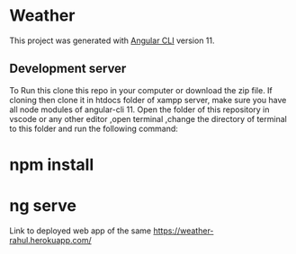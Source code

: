 # Weather

This project was generated with [Angular CLI](https://github.com/angular/angular-cli) version 11.

## Development server
To Run this clone this repo in your computer or download the zip file.
If cloning then clone it in htdocs folder of xampp server, make sure you have all node modules of angular-cli 11.
Open the folder of this repository in vscode or any other editor ,open terminal ,change the directory of terminal to this folder and run the following command:
# npm install
# ng serve
 Link to deployed web app of the same https://weather-rahul.herokuapp.com/
